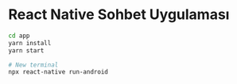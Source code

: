 # React Native Sohbet Uygulaması


```bash
cd app
yarn install
yarn start

# New terminal
npx react-native run-android
```